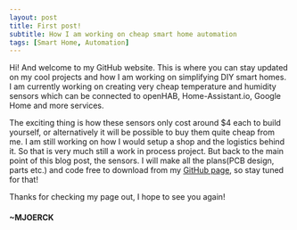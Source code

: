 ```yaml
---
layout: post
title: First post!
subtitle: How I am working on cheap smart home automation
tags: [Smart Home, Automation]
---
```

Hi! And welcome to my GitHub website. This is where you can stay updated on my cool projects and how I am working on simplifying DIY smart homes.
I am currently working on creating very cheap temperature and humidity sensors which can be connected to openHAB, Home-Assistant.io, Google Home and more services.

The exciting thing is how these sensors only cost around $4 each to build yourself, or alternatively it will be possible to buy them quite cheap from me. I am still working on how I would setup a shop and the logistics behind it. So that is very much still a work in process project.
But back to the main point of this blog post, the sensors. I will make all the plans(PCB design, parts etc.) and code free to download from my [GitHub page](https://github.com/mjoerck), so stay tuned for that!

Thanks for checking my page out, I hope to see you again!

#### ~MJOERCK

